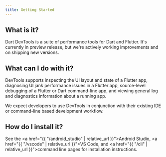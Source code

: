 ```yaml
---
title: Getting Started
---
```


## What is it?

Dart DevTools is a suite of performance tools for Dart and Flutter. It's currently in
preview release, but we're actively working improvements and on shipping new versions.

## What can I do with it?

DevTools supports inspecting the UI layout and state of a Flutter app, diagnosing UI
jank performance issues in a Flutter app, source-level debugging of a Flutter or Dart
command-line app, and viewing general log and diagnostics information about a running
app.

We expect developers to use DevTools in conjunction with their existing IDE or
command-line based development workflow.

## How do I install it?

See the
<a href="{{ "/android_studio" | relative_url }}">Android Studio</a>,
<a href="{{ "/vscode" | relative_url }}">VS Code</a>, and
<a href="{{ "/cli" | relative_url }}">command line</a> pages for installation
instructions.
